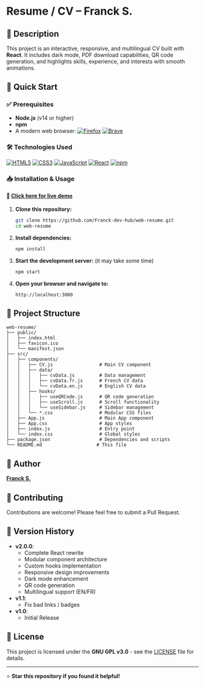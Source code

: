 # Resume / CV – Franck S.

## 📌 Description
This project is an interactive, responsive, and multilingual CV built with **React**. It includes dark mode, PDF download capabilities, QR code generation, and highlights skills, experience, and interests with smooth animations.

## 🚀 Quick Start

### ✅ Prerequisites
- **Node.js** (v14 or higher)
- **npm**
- A modern web browser:
  [![Firefox](https://img.shields.io/badge/Firefox-FF7139?logo=Firefox&logoColor=white)](#)
  [![Brave](https://img.shields.io/badge/Brave-FB542B?logo=brave&logoColor=white)](#)

### 🛠️ Technologies Used
[![HTML5](https://img.shields.io/badge/HTML5-E34F26?logo=html5&logoColor=white)](#)
[![CSS3](https://img.shields.io/badge/CSS3-1572B6?logo=css3&logoColor=white)](#)
[![JavaScript](https://img.shields.io/badge/JavaScript-F7DF1E?logo=javascript&logoColor=black)](#)
[![React](https://img.shields.io/badge/React-20232A?logo=react&logoColor=61DAFB)](#)
[![npm](https://img.shields.io/badge/npm-CB3837?logo=npm&logoColor=white)](#)

### 📥 Installation & Usage

#### 🔗 [Click here for live demo](https://franck-dev-hub.github.io/web-resume/)

1. **Clone this repository:**
   ```sh
   git clone https://github.com/Franck-dev-hub/web-resume.git
   cd web-resume
   ```

2. **Install dependencies:**
   ```sh
   npm install
   ```

3. **Start the development server:** (it may take some time)
   ```sh
   npm start
   ```

4. **Open your browser and navigate to:**
   ```
   http://localhost:3000
   ```

## 📁 Project Structure
```
web-resume/
├── public/
│   ├── index.html
│   ├── favicon.ico
│   └── manifest.json
├── src/
│   ├── components/
│   │   ├── CV.js                 # Main CV component
│   │   ├── data/
│   │   │   ├── cvData.js         # Data management
│   │   │   ├── cvData.fr.js      # French CV data
│   │   │   └── cvData.en.js      # English CV data
│   │   ├── hooks/
│   │   │   ├── useQRCode.js      # QR code generation
│   │   │   ├── useScroll.js      # Scroll functionality
│   │   │   └── useSidebar.js     # Sidebar management
│   │   └── *.css                 # Modular CSS files
│   ├── App.js                    # Main App component
│   ├── App.css                   # App styles
│   ├── index.js                  # Entry point
│   └── index.css                 # Global styles
├── package.json                  # Dependencies and scripts
└── README.md                    # This file
```

## 👤 Author
**[Franck S.](https://github.com/Franck-dev-hub)**

## 🤝 Contributing
Contributions are welcome! Please feel free to submit a Pull Request.

## 📝 Version History
- **v2.0.0**:
  - Complete React rewrite
  - Modular component architecture
  - Custom hooks implementation
  - Responsive design improvements
  - Dark mode enhancement
  - QR code generation
  - Multilingual support (EN/FR)  
- **v1.1**:
  - Fix bad links / badges
- **v1.0**:
  - Initial Release


## 📜 License
This project is licensed under the **GNU GPL v3.0** - see the [LICENSE](LICENSE) file for details.

---

⭐ **Star this repository if you found it helpful!** 

